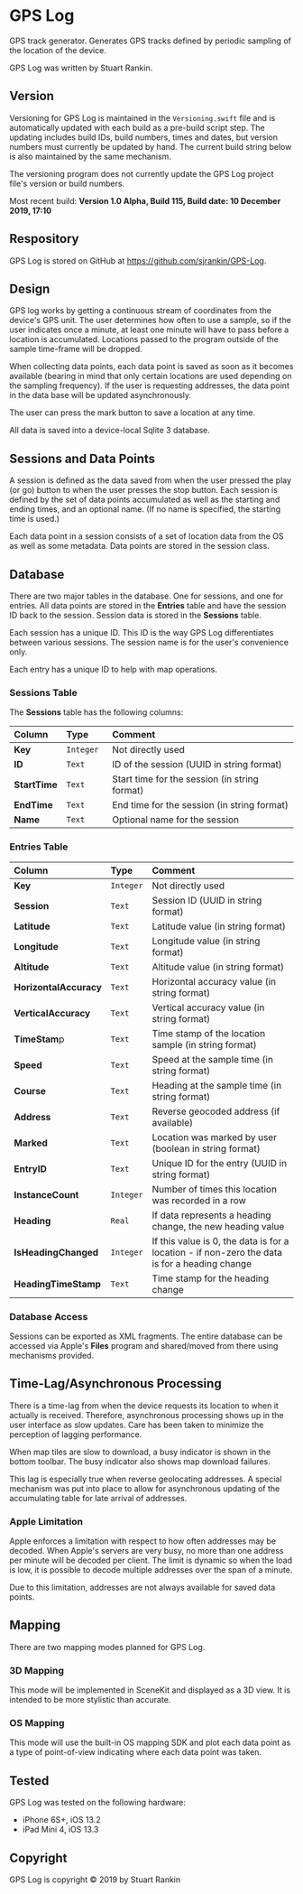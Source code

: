 # GPS Log

GPS track generator. Generates GPS tracks defined by periodic sampling of the location of the device.

GPS Log was written by Stuart Rankin.

## Version

Versioning for GPS Log is maintained in the `Versioning.swift` file and is automatically updated with each build as a pre-build script step. The updating includes build IDs, build numbers, times and dates, but version numbers must currently be updated by hand. The current build string below is also maintained by the same mechanism.

The versioning program does not currently update the GPS Log project file's version or build numbers.

Most recent build: **Version 1.0 Alpha, Build 115, Build date: 10 December 2019, 17:10**

## Respository

GPS Log is stored on GitHub at https://github.com/sjrankin/GPS-Log. 

## Design

GPS log works by getting a continuous stream of coordinates from the device's GPS unit. The user determines how often to use a sample, so if the user indicates once a minute, at least one minute will have to pass before a location is accumulated. Locations passed to the program outside of the sample time-frame will be dropped.

When collecting data points, each data point is saved as soon as it becomes available (bearing in mind that only certain locations are used depending on the sampling frequency). If the user is requesting addresses, the data point in the data base will be updated asynchronously.

The user can press the mark button to save a location at any time.

All data is saved into a device-local Sqlite 3 database.

## Sessions and Data Points

A session is defined as the data saved from when the user pressed the play (or go) button to when the user presses the stop button. Each session is defined by the set of data points accumulated as well as the starting and ending times, and an optional name. (If no name is specified, the starting time is used.)

Each data point in a session consists of a set of location data from the OS as well as some metadata. Data points are stored in the session class.

## Database

There are two major tables in the database. One for sessions, and one for entries. All data points are stored in the **Entries** table and have the session ID back to the session. Session data is stored in the **Sessions** table.

Each session has a unique ID. This ID is the way GPS Log differentiates between various sessions. The session name is for the user's convenience only.

Each entry has a unique ID to help with map operations.

### Sessions Table

The **Sessions** table has the following columns:

| Column   | Type  | Comment  |
|:----------|:----------|:----------|
| **Key**    | `Integer	`  | Not directly used    |
| **ID**    | `Text`    | ID of the session (UUID in string format)    |
| **StartTime** | `Text`| Start time for the session (in string format) |
| **EndTime** | `Text` | End time for the session (in string format) |
| **Name** | `Text`| Optional name for the session |


### Entries Table

| Column  | Type  | Comment  |
|:----------|:----------|:----------|
| **Key**    | `Integer`    | Not directly used   |
| **Session**    | `Text`    | Session ID (UUID in string format)   |
| **Latitude**   | `Text`    | Latitude value (in string format) |
| **Longitude**  | `Text`    | Longitude value (in string format) |
| **Altitude**   | `Text`    | Altitude value (in string format) |
| **HorizontalAccuracy**| `Text` | Horizontal accuracy value (in string format) |
| **VerticalAccuracy**| `Text` | Vertical accuracy value (in string format) |
| **TimeStam**p| `Text` | Time stamp of the location sample (in string format) |
| **Speed** | `Text` | Speed at the sample time (in string format) |
| **Course** | `Text` | Heading at the sample time (in string format) |
| **Address** | `Text`| Reverse geocoded address (if available) |
| **Marked** | `Text`| Location was marked by user (boolean in string format) |
| **EntryID**| `Text`| Unique ID for the entry (UUID in string format) |
| **InstanceCount**| `Integer` | Number of times this location was recorded in a row |
| **Heading** | `Real` | If data represents a heading change, the new heading value |
| **IsHeadingChanged** | `Integer` | If this value is 0, the data is for a location - if non-zero the data is for a heading change |
| **HeadingTimeStamp** | `Text` | Time stamp for the heading change |

### Database Access

Sessions can be exported as XML fragments. The entire database can be accessed via Apple's **Files** program and shared/moved from there using mechanisms provided.

## Time-Lag/Asynchronous Processing

There is a time-lag from when the device requests its location to when it actually is received. Therefore, asynchronous processing shows up in the user interface as slow updates. Care has been taken to minimize the perception of lagging performance. 

When map tiles are slow to download, a busy indicator is shown in the bottom toolbar. The busy indicator also shows map download failures.

This lag is especially true when reverse geolocating addresses.  A special mechanism was put into place to allow for asynchronous updating of the accumulating table for late arrival of addresses.

### Apple Limitation

Apple enforces a limitation with respect to how often addresses may be decoded. When Apple's servers are very busy, no more than one address per minute will be decoded per client. The limit is dynamic so when the load is low, it is possible to decode multiple addresses over the span of a minute.

Due to this limitation, addresses are not always available for saved data points.

## Mapping

There are two mapping modes planned for GPS Log.

### 3D Mapping

This mode will be implemented in SceneKit and displayed as a 3D view. It is intended to be more stylistic than accurate.

### OS Mapping

This mode will use the built-in OS mapping SDK and plot each data point as a type of point-of-view indicating where each data point was taken.

## Tested

GPS Log was tested on the following hardware:
- iPhone 6S+, iOS 13.2
- iPad Mini 4, iOS 13.3

## Copyright

GPS Log is copyright © 2019 by Stuart Rankin
